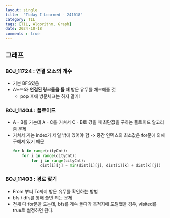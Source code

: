 ```yaml
---
layout: single
title:  "Today I Learned - 241018"
category: TIL
tags: [TIL, Algorithm, Graph]
date: 2024-10-18
comments : true
---
```


## 그래프
### BOJ_11724 : 연결 요소의 개수
* 기본 BFS였음
* A노드와 **연결된 링크들을 돌 때** 방문 유무를 체크해줄 것
    * pop 후에 방문체크는 하지 말기!


### BOJ_11404 : 플로이드
* A - B를 가는데 A - C를 거쳐서 C - B로 갔을 때 최단값을 구하는 플로이드 알고리즘 문제
* 거쳐서 가는 index가 제일 밖에 있어야 함 -> 중간 인덱스의 최소값은 for문에 의해 구해져 있기 때문
    ```python
    for k in range(cityCnt):
        for i in range(cityCnt):
            for j in range(cityCnt):
                dist[i][j] = min(dist[i][j], dist[i][k] + dist[k][j])
    ```

### BOJ_11403 : 경로 찾기
* From 부터 To까지 방문 유무를 확인하는 방법
* bfs / dfs를 통해 풀면 되는 문제
* 전체 다 for문을 도는데, bfs를 계속 돌다가 목적지에 도달했을 경우, visited를 true로 설정하면 된다.